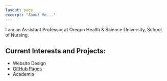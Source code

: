 ```yaml
---
layout: page
excerpt: "About Me..."
---
```


I am an Assistant Professor at Oregon Health & Science University, School of Nursing.

## Current Interests and Projects:

- Website Design
- [GitHub Pages](http://laderast.github.io)
- Academia
